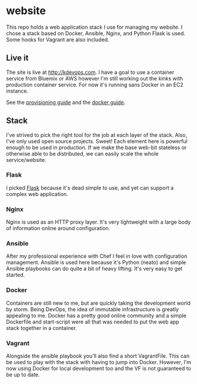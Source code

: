 # website

This repo holds a web application stack I use for managing my website. I chose
a stack based on Docker, Ansible, Nginx, and Python Flask is used. Some hooks
for Vagrant are also included.

## Live it

The site is live at http://kdevops.com. I have a goal to use a container service
from Bluemix or AWS however I'm still working out the kinks with production
container service. For now it's running sans Docker in an EC2 instance.

See the [provisioning guide](provision.md) and the [docker guide](docker.md).


## Stack

I've strived to pick the right tool for the job at each layer of the stack.
Also, I've only used open source projects. Sweet! Each element here is
powerful enough to be used in production. If we make the base web-bit stateless
or otherwise able to be distributed, we can easily scale the whole
service/website.

### Flask

I picked [Flask](http://flask.pocoo.org/) because it's dead simple to use, and
yet can support a complex web application.

### Nginx

Nginx is used as an HTTP proxy layer. It's very lightweight with a large body
of information online around configuration.

### Ansible

After my professional experience with Chef I feel in love with configuration
management. Ansible is used here because it's Python (neato) and simple
Ansible playbooks can do quite a bit of heavy lifting. It's very easy to get
started.

### Docker

Containers are still new to me, but are quickly taking the development world
by storm. Being DevOps, the idea of immutable infrastructure is greatly
appealing to me. Docker has a pretty good online community and a simple
Dockerfile and start-script were all that was needed to put the web app
stack together in a container.

### Vagrant

Alongside the ansible playbook you'll also find a short VagrantFile. This can
be used to play with the stack with having to jump into Docker. However, I'm
now using Docker for local development too and the VF is not guaranteed to
be up to date.
